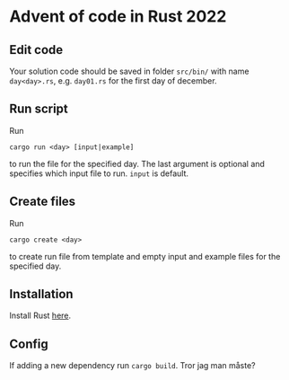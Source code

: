 # Advent of code in Rust 2022

## Edit code
Your solution code should be saved in folder `src/bin/` with name `day<day>.rs`, e.g. `day01.rs` for the first day of december.

## Run script
Run
```
cargo run <day> [input|example]
```
to run the file for the specified day. The last argument is optional and specifies which input file to run. `input` is default.

## Create files
Run
```
cargo create <day>
```
to create run file from template and empty input and example files for the specified day.

## Installation

Install Rust [here](https://www.rust-lang.org/).

## Config

If adding a new dependency run `cargo build`. Tror jag man måste?